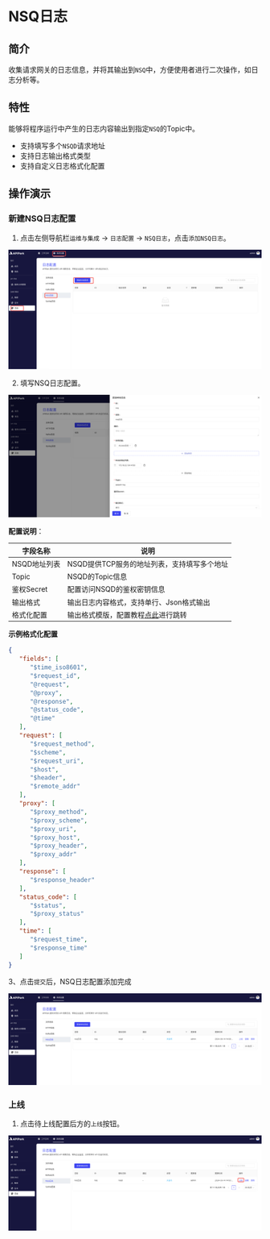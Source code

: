 # NSQ日志

## 简介

收集请求网关的日志信息，并将其输出到`NSQ`中，方便使用者进行二次操作，如日志分析等。

## 特性

能够将程序运行中产生的日志内容输出到指定`NSQ`的Topic中。

* 支持填写多个`NSQD`请求地址
* 支持日志输出格式类型
* 支持自定义日志格式化配置

## 操作演示

### 新建NSQ日志配置

1. 点击左侧导航栏`运维与集成` -> `日志配置` -> `NSQ日志`，点击`添加NSQ日志`。

![](images/2024-08-14/1c488fb8e1e3c628f571a11f913f5d2eb101bedfcc3ca7fcd3d3b9d5944a24b2.png)  

2. 填写NSQ日志配置。

![](images/2024-08-14/63aed79341137d9003274995f2458facd4ccaf66b5f988aff791d7d8a8d54f5b.png)  

**配置说明**：

| 字段名称     | 说明                                                         |
| ------------ | ------------------------------------------------------------ |
| NSQD地址列表 | NSQD提供TCP服务的地址列表，支持填写多个地址                  |
| Topic        | NSQD的Topic信息                                              |
| 鉴权Secret   | 配置访问NSQD的鉴权密钥信息                                   |
| 输出格式     | 输出日志内容格式，支持单行、Json格式输出                     |
| 格式化配置   | 输出格式模版，配置教程[点此](https://help.apinto.com/docs/formatter)进行跳转 |

**示例格式化配置**

```json
{
   "fields": [
      "$time_iso8601",
      "$request_id",
      "@request",
      "@proxy",
      "@response",
      "@status_code",
      "@time"
   ],
   "request": [
      "$request_method",
      "$scheme",
      "$request_uri",
      "$host",
      "$header",
      "$remote_addr"
   ],
   "proxy": [
      "$proxy_method",
      "$proxy_scheme",
      "$proxy_uri",
      "$proxy_host",
      "$proxy_header",
      "$proxy_addr"
   ],
   "response": [
      "$response_header"
   ],
   "status_code": [
      "$status",
      "$proxy_status"
   ],
   "time": [
      "$request_time",
      "$response_time"
   ]
}
```

3、点击`提交`后，NSQ日志配置添加完成

![](images/2024-08-14/9ab0f9f94698248c7d7011020c33bb6604ac39fa2fdaba4c480d3cc862e54cab.png)  

### 上线
1. 点击待上线配置后方的`上线`按钮。

![](images/2024-08-14/bfdfcaed659de3734316e9dbe8f4604a3e5e5d536a6ea9d709d7290e886c8966.png)  
